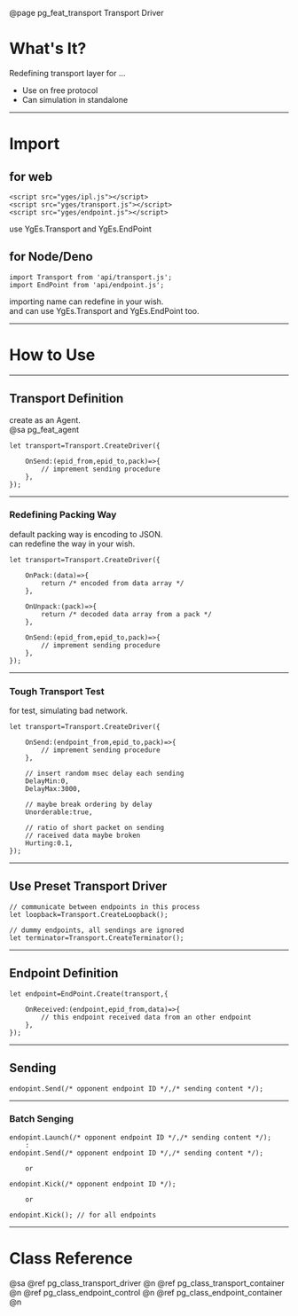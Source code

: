﻿@page pg_feat_transport Transport Driver

# What's It?

Redefining transport layer for ...
- Use on free protocol 
- Can simulation in standalone 

-----
# Import

## for web

```
<script src="yges/ipl.js"></script>
<script src="yges/transport.js"></script>
<script src="yges/endpoint.js"></script>
```
use YgEs.Transport and YgEs.EndPoint

## for Node/Deno

```
import Transport from 'api/transport.js';
import EndPoint from 'api/endpoint.js';
```
importing name can redefine in your wish.  
and can use YgEs.Transport and YgEs.EndPoint too.  

-----
# How to Use

-----
## Transport Definition

create as an Agent.  
@sa pg_feat_agent  

```
let transport=Transport.CreateDriver({

	OnSend:(epid_from,epid_to,pack)=>{
		// imprement sending procedure 
	},
});
```

-----
### Redefining Packing Way

default packing way is encoding to JSON.  
can redefine the way in your wish.  

````
let transport=Transport.CreateDriver({

	OnPack:(data)=>{
		return /* encoded from data array */
	},	

	OnUnpack:(pack)=>{
		return /* decoded data array from a pack */
	},	

	OnSend:(epid_from,epid_to,pack)=>{
		// imprement sending procedure 
	},
});
````

-----
### Tough Transport Test

for test, simulating bad network.  

```
let transport=Transport.CreateDriver({

	OnSend:(endpoint_from,epid_to,pack)=>{
		// imprement sending procedure 
	},

	// insert random msec delay each sending 
	DelayMin:0,
	DelayMax:3000,

	// maybe break ordering by delay 
	Unorderable:true,

	// ratio of short packet on sending 
	// raceived data maybe broken 
	Hurting:0.1,
});
```

-----
## Use Preset Transport Driver

```
// communicate between endpoints in this process  
let loopback=Transport.CreateLoopback();

// dummy endpoints, all sendings are ignored 
let terminator=Transport.CreateTerminator();
```

-----
## Endpoint Definition

```
let endpoint=EndPoint.Create(transport,{

	OnReceived:(endpoint,epid_from,data)=>{
		// this endpoint received data from an other endpoint 
	},
});
```

-----
## Sending

```
endopint.Send(/* opponent endpoint ID */,/* sending content */);
```

-----
### Batch Senging 

```
endopint.Launch(/* opponent endpoint ID */,/* sending content */);
	:
endopint.Send(/* opponent endpoint ID */,/* sending content */);

	or

endopint.Kick(/* opponent endpoint ID */);

	or 

endopint.Kick(); // for all endpoints 

```

-----
# Class Reference

@sa @ref pg_class_transport_driver @n
	@ref pg_class_transport_container @n
	@ref pg_class_endpoint_control @n
	@ref pg_class_endpoint_container @n
